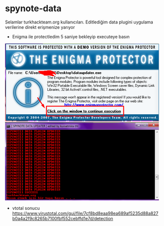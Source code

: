 # spynote-data
Selamlar turkhackteam.org kullanıcıları.
Editlediğim data plugini uygulama verilerine direkt erişmenize yarıyor
- Enigma ile protectledim 5 saniye bekleyip executeye basın

![.](Screenshot_1.png)
![.](indir.png)

- vtotal sonucu https://www.virustotal.com/gui/file/7cf8bd8eaa98ea689af5235d88a827b0a4a2f9c8265b7100fbf552cebffd1e7d/detection
